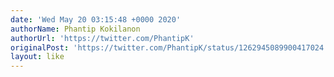 ```yaml
---
date: 'Wed May 20 03:15:48 +0000 2020'
authorName: Phantip Kokilanon
authorUrl: 'https://twitter.com/PhantipK'
originalPost: 'https://twitter.com/PhantipK/status/1262945089900417024'
layout: like
---
```

